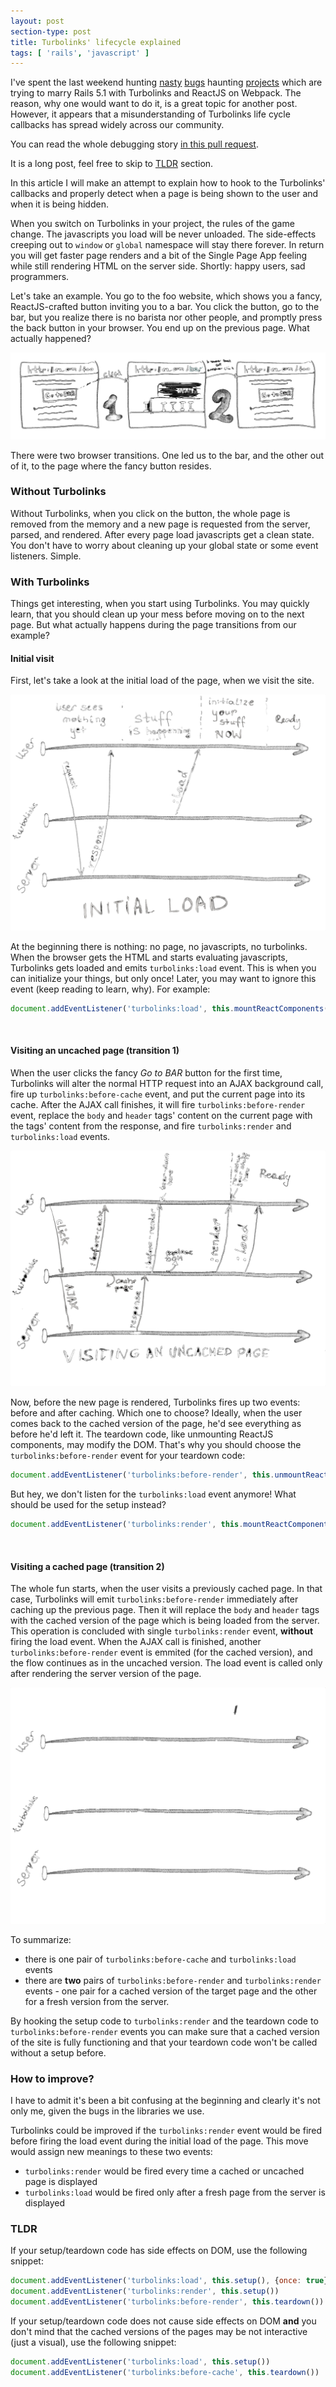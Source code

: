 ```yaml
---
layout: post
section-type: post
title: Turbolinks' lifecycle explained
tags: [ 'rails', 'javascript' ]
---
```


I've spent the last weekend hunting [nasty](https://github.com/reactjs/react-rails/issues/607) [bugs](https://github.com/shakacode/react_on_rails/issues/706) haunting [projects](https://github.com/renchap/webpacker-react) which are trying to marry Rails 5.1 with Turbolinks and ReactJS on Webpack. The reason, why one would want to do it, is a great topic for another post. However, it appears that a misunderstanding of Turbolinks life cycle callbacks has spread widely across our community.

You can read the whole debugging story [in this pull request](https://github.com/renchap/webpacker-react/pull/14#issuecomment-282439136).

It is a long post, feel free to skip to <a href="#tldr">TLDR</a> section.

In this article I will make an attempt to explain how to hook to the Turbolinks' callbacks and properly detect when a page is being shown to the user and when it is being hidden.

When you switch on Turbolinks in your project, the rules of the game change. The javascripts you load will be never unloaded. The side-effects creeping out to `window` or `global` namespace will stay there forever. In return you will get faster page renders and a bit of the Single Page App feeling while still rendering HTML on the server side. Shortly: happy users, sad programmers.

Let's take an example. You go to the foo website, which shows you a fancy, ReactJS-crafted button inviting you to a bar. You click the button, go to the bar, but you realize there is no barista nor other people, and promptly press the back button in your browser. You end up on the previous page. What actually happened?

![Use Case Illustration](/img/2017/02/27/turbolinks-lifecycle-explained/use-case.png)

There were two browser transitions. One led us to the bar, and the other out of it, to the page where the fancy button resides.

### Without Turbolinks

Without Turbolinks, when you click on the button, the whole page is removed from the memory and a new page is requested from the server, parsed, and rendered. After every page load javascripts get a clean state. You don't have to worry about cleaning up your global state or some event listeners. Simple.

### With Turbolinks

Things get interesting, when you start using Turbolinks. You may quickly learn, that you should clean up your mess before moving on to the next page. But what actually happens during the page transitions from our example?

#### Initial visit

First, let's take a look at the initial load of the page, when we visit the site.

![Initial load of the site flow](/img/2017/02/27/turbolinks-lifecycle-explained/initial-load.png)

At the beginning there is nothing: no page, no javascripts, no turbolinks. When the browser gets the HTML and starts evaluating javascripts, Turbolinks gets loaded and emits `turbolinks:load` event. This is when you can initialize your things, but only once! Later, you may want to ignore this event (keep reading to learn, why). For example:

```javascript
document.addEventListener('turbolinks:load', this.mountReactComponents(), { once: true })
```
&nbsp;

#### Visiting an uncached page (transition 1)

When the user clicks the fancy *Go to BAR* button for the first time, Turbolinks will alter the normal HTTP request into an AJAX background call, fire up `turbolinks:before-cache` event, and put the current page into its cache. After the AJAX call finishes, it will fire `turbolinks:before-render` event, replace the `body` and `header` tags' content on the current page with the tags' content from the response, and fire `turbolinks:render` and `turbolinks:load` events.

![Visiting an uncached page flow](/img/2017/02/27/turbolinks-lifecycle-explained/visit-uncached-page.png)

Now, before the new page is rendered, Turbolinks fires up two events: before and after caching. Which one to choose? Ideally, when the user comes back to the cached version of the page, he'd see everything as before he'd left it. The teardown code, like unmounting ReactJS components, may modify the DOM. That's why you should choose the `turbolinks:before-render` event for your teardown code:

```javascript
document.addEventListener('turbolinks:before-render', this.unmountReactComponents())
```

But hey, we don't listen for the `turbolinks:load` event anymore! What should be used for the setup instead?

```javascript
document.addEventListener('turbolinks:render', this.mountReactComponents())
```

&nbsp;

#### Visiting a cached page (transition 2)

The whole fun starts, when the user visits a previously cached page. In that case, Turbolinks will emit `turbolinks:before-render` immediately after caching up the previous page. Then it will replace the `body` and `header` tags with the cached version of the page which is being loaded from the server. This operation is concluded with single `turbolinks:render` event, **without** firing the load event. When the AJAX call is finished, another `turbolinks:before-render` event is emmited (for the cached version), and the flow continues as in the uncached version. The load event is called only after rendering the server version of the page.

![Visiting aa cached page flow](/img/2017/02/27/turbolinks-lifecycle-explained/visit-cached-page.png)

To summarize:

* there is one pair of `turbolinks:before-cache` and `turbolinks:load` events
* there are **two** pairs of `turbolinks:before-render` and `turbolinks:render` events - one pair for a cached version of the target page and the other for a fresh version from the server.

By hooking the setup code to `turbolinks:render` and the teardown code to `turbolinks:before-render` events you can make sure that a cached version of the site is fully functioning and that your teardown code won't be called without a setup before.

### How to improve?

I have to admit it's been a bit confusing at the beginning and clearly it's not only me, given the bugs in the libraries we use. 

Turbolinks could be improved if the `turbolinks:render` event would be fired before firing the load event during the initial load of the page. This move would assign new meanings to these two events:


* `turbolinks:render` would be fired every time a cached or uncached page is displayed
* `turbolinks:load` would be fired only after a fresh page from the server is displayed

<a name="tldr"></a>

### TLDR

If your setup/teardown code has side effects on DOM, use the following snippet:

```javascript
document.addEventListener('turbolinks:load', this.setup(), {once: true})
document.addEventListener('turbolinks:render', this.setup())
document.addEventListener('turbolinks:before-render', this.teardown())
```

If your setup/teardown code does not cause side effects on DOM **and** you don't mind that the cached versions of the pages may be not interactive (just a visual), use the following snippet:

```javascript
document.addEventListener('turbolinks:load', this.setup())
document.addEventListener('turbolinks:before-cache', this.teardown())
```
